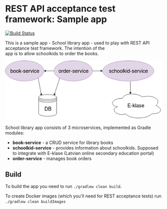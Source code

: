 # REST API acceptance test framework: Sample app

[![Build Status](https://travis-ci.org/neotechlv/rest-api-test-sample-app.svg?branch=master)](https://travis-ci.org/neotechlv/rest-api-test-sample-app) 

This is a sample app - School library app - used to play with REST API acceptance test framework. The intention of the  
app is to allow schoolkids to order the books.   

![image](services-rest-tested.png)

School library app consists of 3 microservices, implemented as Gradle modules:

* **book-service** - a CRUD service for library books
* **schoolkid-service** - provides information about schoolkids. Supposed to integrate with E-klase (Latvian online secondary education portal)
* **order-service** - manages book orders 

## Build

To build the app you need to run `./gradlew clean build`.

To create Docker images (which you'll need for REST acceptance tests) run `./gradlew clean buildImages`